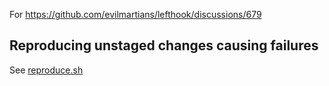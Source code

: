For https://github.com/evilmartians/lefthook/discussions/679

## Reproducing unstaged changes causing failures

See [reproduce.sh](reproduce.sh)
